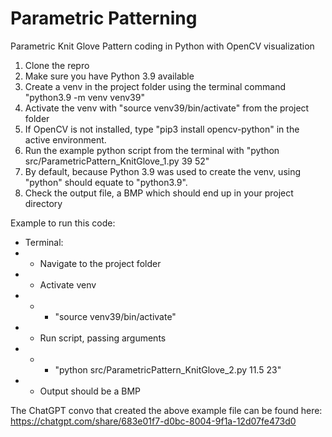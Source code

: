 # Parametric Patterning
 Parametric Knit Glove Pattern coding in Python with OpenCV visualization

 1. Clone the repro
 2. Make sure you have Python 3.9 available
 3. Create a venv in the project folder using the terminal command "python3.9 -m venv venv39"
 4. Activate the venv with "source venv39/bin/activate" from the project folder
 5. If OpenCV is not installed, type "pip3 install opencv-python" in the active environment.
 6. Run the example python script from the terminal with "python src/ParametricPattern_KnitGlove_1.py 39 52"
 7. By default, because Python 3.9 was used to create the venv, using "python" should equate to "python3.9".
 8. Check the output file, a BMP which should end up in your project directory

Example to run this code:
- Terminal:
- - Navigate to the project folder
- - Activate venv
- - - "source venv39/bin/activate"
- - Run script, passing arguments
- - - "python src/ParametricPattern_KnitGlove_2.py 11.5 23"
- - Output should be a BMP 

The ChatGPT convo that created the above example file can be found here:
https://chatgpt.com/share/683e01f7-d0bc-8004-9f1a-12d07fe473d0



 
